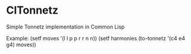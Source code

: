 # ClTonnetz
Simple Tonnetz implementation in Common Lisp

Example:
(setf moves '(l l p p r r n n))
(setf harmonies (to-tonnetz '(c4 e4 g4) moves))

